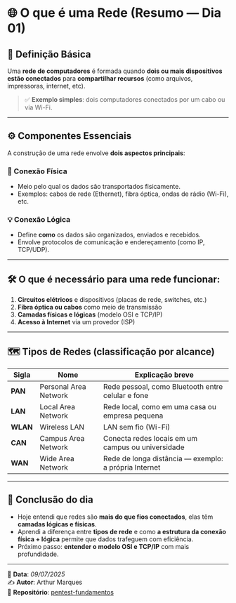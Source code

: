 # 🌐 O que é uma Rede (Resumo — Dia 01)

## 📌 Definição Básica

Uma **rede de computadores** é formada quando **dois ou mais dispositivos estão conectados** para **compartilhar recursos** (como arquivos, impressoras, internet, etc).

> ✅ **Exemplo simples**: dois computadores conectados por um cabo ou via Wi-Fi.

---

## ⚙️ Componentes Essenciais

A construção de uma rede envolve **dois aspectos principais**:

### 🔌 Conexão Física
- Meio pelo qual os dados são transportados fisicamente.
- Exemplos: cabos de rede (Ethernet), fibra óptica, ondas de rádio (Wi-Fi), etc.

### 💡 Conexão Lógica
- Define **como** os dados são organizados, enviados e recebidos.
- Envolve protocolos de comunicação e endereçamento (como IP, TCP/UDP).

---

## 🛠️ O que é necessário para uma rede funcionar:

1. **Circuitos elétricos** e dispositivos (placas de rede, switches, etc.)
2. **Fibra óptica ou cabos** como meio de transmissão
3. **Camadas físicas e lógicas** (modelo OSI e TCP/IP)
4. **Acesso à Internet** via um provedor (ISP)

---

## 🗺️ Tipos de Redes (classificação por alcance)

| Sigla  | Nome                      | Explicação breve                                         |
|--------|---------------------------|-----------------------------------------------------------|
| **PAN** | Personal Area Network     | Rede pessoal, como Bluetooth entre celular e fone         |
| **LAN** | Local Area Network        | Rede local, como em uma casa ou empresa pequena           |
| **WLAN**| Wireless LAN              | LAN sem fio (Wi-Fi)                                       |
| **CAN** | Campus Area Network       | Conecta redes locais em um campus ou universidade         |
| **WAN** | Wide Area Network         | Rede de longa distância — exemplo: a própria Internet     |

---

## 🎯 Conclusão do dia

- Hoje entendi que redes são **mais do que fios conectados**, elas têm **camadas lógicas e físicas**.
- Aprendi a diferença entre **tipos de rede** e como **a estrutura da conexão física + lógica** permite que dados trafeguem com eficiência.
- Próximo passo: **entender o modelo OSI e TCP/IP** com mais profundidade.

---

📅 **Data**: *09/07/2025*  
✍️ **Autor**: Arthur Marques  
📁 **Repositório**: [pentest-fundamentos](https://github.com/arthurmarques/pentest-fundamentos)
